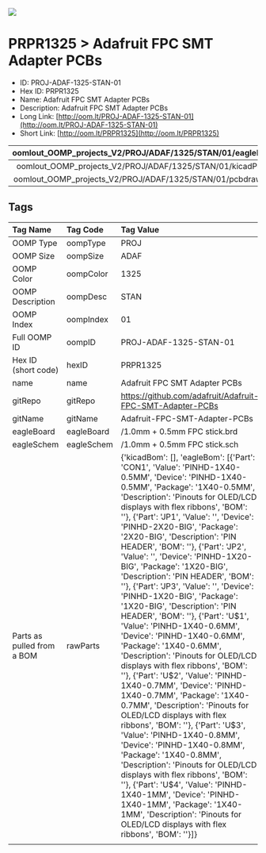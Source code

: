 


  
![][im]
# PRPR1325 > Adafruit FPC SMT Adapter PCBs

- ID: PROJ-ADAF-1325-STAN-01
- Hex ID: PRPR1325
- Name: Adafruit FPC SMT Adapter PCBs
- Description: Adafruit FPC SMT Adapter PCBs
- Long Link: [http://oom.lt/PROJ-ADAF-1325-STAN-01](http://oom.lt/PROJ-ADAF-1325-STAN-01)
- Short Link: [http://oom.lt/PRPR1325](http://oom.lt/PRPR1325)
  

|oomlout_OOMP_projects_V2/PROJ/ADAF/1325/STAN/01/eagleImage.png|oomlout_OOMP_projects_V2/PROJ/ADAF/1325/STAN/01/eagleSchemImage.png|oomlout_OOMP_projects_V2/PROJ/ADAF/1325/STAN/01/kicadPcb3dFront.png|oomlout_OOMP_projects_V2/PROJ/ADAF/1325/STAN/01/kicadPcb3dBack.png|
| :---: | :---: | :---: | :---: |
|oomlout_OOMP_projects_V2/PROJ/ADAF/1325/STAN/01/kicadPcb3d.png|oomlout_OOMP_projects_V2/PROJ/ADAF/1325/STAN/01/bomBack.png|oomlout_OOMP_projects_V2/PROJ/ADAF/1325/STAN/01/bomFront.png|oomlout_OOMP_projects_V2/PROJ/ADAF/1325/STAN/01/pcbdraw.svg|
|oomlout_OOMP_projects_V2/PROJ/ADAF/1325/STAN/01/pcbdrawBack.svg||||

## Tags
  

|Tag Name|Tag Code|Tag Value|
| :--- | :--- | :--- |
|OOMP Type|oompType|PROJ|
|OOMP Size|oompSize|ADAF|
|OOMP Color|oompColor|1325|
|OOMP Description|oompDesc|STAN|
|OOMP Index|oompIndex|01|
|Full OOMP ID|oompID|PROJ-ADAF-1325-STAN-01|
|Hex ID (short code)|hexID|PRPR1325|
|name|name|Adafruit FPC SMT Adapter PCBs|
|gitRepo|gitRepo|https://github.com/adafruit/Adafruit-FPC-SMT-Adapter-PCBs|
|gitName|gitName|Adafruit-FPC-SMT-Adapter-PCBs|
|eagleBoard|eagleBoard|/1.0mm + 0.5mm FPC stick.brd|
|eagleSchem|eagleSchem|/1.0mm + 0.5mm FPC stick.sch|
|Parts as pulled from a BOM|rawParts|{'kicadBom': [], 'eagleBom': [{'Part': 'CON1', 'Value': 'PINHD-1X40-0.5MM', 'Device': 'PINHD-1X40-0.5MM', 'Package': '1X40-0.5MM', 'Description': 'Pinouts for OLED/LCD displays with flex ribbons', 'BOM': ''}, {'Part': 'JP1', 'Value': '', 'Device': 'PINHD-2X20-BIG', 'Package': '2X20-BIG', 'Description': 'PIN HEADER', 'BOM': ''}, {'Part': 'JP2', 'Value': '', 'Device': 'PINHD-1X20-BIG', 'Package': '1X20-BIG', 'Description': 'PIN HEADER', 'BOM': ''}, {'Part': 'JP3', 'Value': '', 'Device': 'PINHD-1X20-BIG', 'Package': '1X20-BIG', 'Description': 'PIN HEADER', 'BOM': ''}, {'Part': 'U$1', 'Value': 'PINHD-1X40-0.6MM', 'Device': 'PINHD-1X40-0.6MM', 'Package': '1X40-0.6MM', 'Description': 'Pinouts for OLED/LCD displays with flex ribbons', 'BOM': ''}, {'Part': 'U$2', 'Value': 'PINHD-1X40-0.7MM', 'Device': 'PINHD-1X40-0.7MM', 'Package': '1X40-0.7MM', 'Description': 'Pinouts for OLED/LCD displays with flex ribbons', 'BOM': ''}, {'Part': 'U$3', 'Value': 'PINHD-1X40-0.8MM', 'Device': 'PINHD-1X40-0.8MM', 'Package': '1X40-0.8MM', 'Description': 'Pinouts for OLED/LCD displays with flex ribbons', 'BOM': ''}, {'Part': 'U$4', 'Value': 'PINHD-1X40-1MM', 'Device': 'PINHD-1X40-1MM', 'Package': '1X40-1MM', 'Description': 'Pinouts for OLED/LCD displays with flex ribbons', 'BOM': ''}]}|
||||



[im]: PROJ/ADAF/1325/STAN/01/kicadPcb3d_450.png
